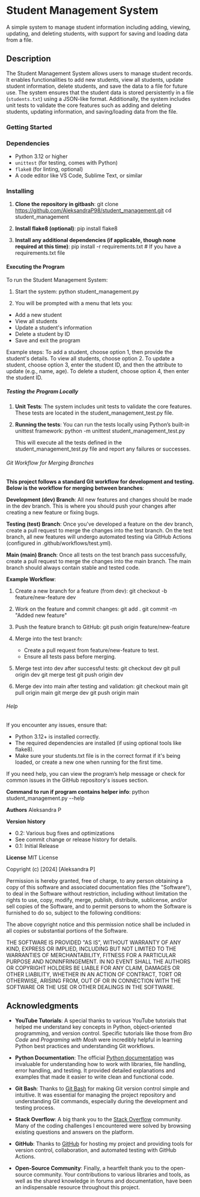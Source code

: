 # Student Management System
A simple system to manage student information including adding, viewing, updating, and deleting students, with support for saving and loading data from a file.

## Description
The Student Management System allows users to manage student records. It enables functionalities to add new students, view all students, update student information, delete students, and save the data to a file for future use. The system ensures that the student data is stored persistently in a file (`students.txt`) using a JSON-like format. Additionally, the system includes unit tests to validate the core features such as adding and deleting students, updating information, and saving/loading data from the file.

### Getting Started

### Dependencies
- Python 3.12 or higher
- `unittest` (for testing, comes with Python)
- `flake8` (for linting, optional)
- A code editor like VS Code, Sublime Text, or similar

### Installing
1. **Clone the repository in gitbash**:
   git clone https://github.com/AleksandraP98/student_management.git
   cd student_management
   
2. **Install flake8 (optional)**:
   pip install flake8

3. **Install any additional dependencies (if applicable, though none required at this time)**:
   pip install -r requirements.txt  # If you have a requirements.txt file

#### Executing the Program
To run the Student Management System:
1. Start the system:
   python student_management.py
   
2. You will be prompted with a menu that lets you:
* Add a new student
* View all students
* Update a student's information
* Delete a student by ID
* Save and exit the program

Example steps:
To add a student, choose option 1, then provide the student's details.
To view all students, choose option 2.
To update a student, choose option 3, enter the student ID, and then the attribute to update (e.g., name, age).
To delete a student, choose option 4, then enter the student ID.

##### Testing the Program Locally
1. **Unit Tests**: The system includes unit tests to validate the core features. These tests are located in the student_management_test.py file.

2. **Running the tests**: You can run the tests locally using Python’s built-in unittest framework:
   python -m unittest student_management_test.py
   
   This will execute all the tests defined in the student_management_test.py file and report any failures or successes.

###### Git Workflow for Merging Branches
**This project follows a standard Git workflow for development and testing. Below is the workflow for merging between branches**:

**Development (dev) Branch**:
All new features and changes should be made in the dev branch.
This is where you should push your changes after creating a new feature or fixing bugs.

**Testing (test) Branch**:
Once you've developed a feature on the dev branch, create a pull request to merge the changes into the test branch.
On the test branch, all new features will undergo automated testing via GitHub Actions (configured in .github/workflows/test.yml).

**Main (main) Branch**:
Once all tests on the test branch pass successfully, create a pull request to merge the changes into the main branch.
The main branch should always contain stable and tested code.

**Example Workflow**:
1. Create a new branch for a feature (from dev):
git checkout -b feature/new-feature dev

2. Work on the feature and commit changes:
   git add .
   git commit -m "Added new feature"

3. Push the feature branch to GitHub:
   git push origin feature/new-feature

4. Merge into the test branch:
   * Create a pull request from feature/new-feature to test.
   * Ensure all tests pass before merging.

5. Merge test into dev after successful tests:
   git checkout dev
   git pull origin dev
   git merge test
   git push origin dev

6. Merge dev into main after testing and validation:
   git checkout main
   git pull origin main
   git merge dev
   git push origin main


###### Help
If you encounter any issues, ensure that:

* Python 3.12+ is installed correctly.
* The required dependencies are installed (if using optional tools like flake8).
* Make sure your students.txt file is in the correct format if it's being loaded, or create a new one when running for the first time.
  
If you need help, you can view the program’s help message or check for common issues in the GitHub repository's issues section.

**Command to run if program contains helper info**:
python student_management.py --help

**Authors**
Aleksandra P

**Version history**
* 0.2: Various bug fixes and optimizations
* See commit change or release history for details.
* 0.1: Initial Release

**License**
MIT License

Copyright (c) [2024] [Aleksandra P]

Permission is hereby granted, free of charge, to any person obtaining a copy
of this software and associated documentation files (the "Software"), to deal
in the Software without restriction, including without limitation the rights
to use, copy, modify, merge, publish, distribute, sublicense, and/or sell
copies of the Software, and to permit persons to whom the Software is
furnished to do so, subject to the following conditions:

The above copyright notice and this permission notice shall be included in all
copies or substantial portions of the Software.

THE SOFTWARE IS PROVIDED "AS IS", WITHOUT WARRANTY OF ANY KIND, EXPRESS OR
IMPLIED, INCLUDING BUT NOT LIMITED TO THE WARRANTIES OF MERCHANTABILITY,
FITNESS FOR A PARTICULAR PURPOSE AND NONINFRINGEMENT. IN NO EVENT SHALL THE
AUTHORS OR COPYRIGHT HOLDERS BE LIABLE FOR ANY CLAIM, DAMAGES OR OTHER
LIABILITY, WHETHER IN AN ACTION OF CONTRACT, TORT OR OTHERWISE, ARISING FROM,
OUT OF OR IN CONNECTION WITH THE SOFTWARE OR THE USE OR OTHER DEALINGS IN THE
SOFTWARE.


## Acknowledgments

- **YouTube Tutorials**: A special thanks to various YouTube tutorials that helped me understand key concepts in Python, object-oriented programming, and version control. Specific tutorials like those from *Bro Code* and *Programing with Mosh* were incredibly helpful in learning Python best practices and understanding Git workflows.
  
- **Python Documentation**: The official [Python documentation](https://docs.python.org) was invaluable for understanding how to work with libraries, file handling, error handling, and testing. It provided detailed explanations and examples that made it easier to write clean and functional code.

- **Git Bash**: Thanks to [Git Bash](https://git-scm.com/) for making Git version control simple and intuitive. It was essential for managing the project repository and understanding Git commands, especially during the development and testing process.

- **Stack Overflow**: A big thank you to the [Stack Overflow](https://stackoverflow.com/) community. Many of the coding challenges I encountered were solved by browsing existing questions and answers on the platform.

- **GitHub**: Thanks to [GitHub](https://github.com/) for hosting my project and providing tools for version control, collaboration, and automated testing with GitHub Actions.

- **Open-Source Community**: Finally, a heartfelt thank you to the open-source community. Your contributions to various libraries and tools, as well as the shared knowledge in forums and documentation, have been an indispensable resource throughout this project.






